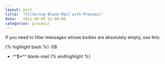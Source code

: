 ```yaml
---
layout: post
title:  "Filtering Blank Mail with Procmail"
date:   2012-09-05 12:00:00
categories: procmail
---
```


If you need to filter messages whose bodies are absolutely empty, use this:

{% highlight bash %}
:0B
* ^^$*^^
blank-mail
{% endhighlight %}